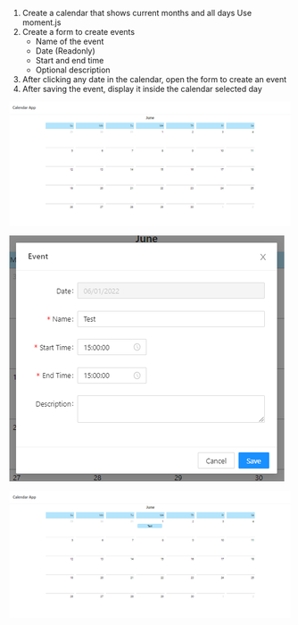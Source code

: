 1. Create a calendar that shows current months and all days
   Use moment.js
2. Create a form to create events
   - Name of the event
   - Date (Readonly)
   - Start and end time
   - Optional description
3. After clicking any date in the calendar, open the form to create an event
4. After saving the event, display it inside the calendar selected day

![Calendar](./images/calendar.png)

![Modal](./images/modal.png)

![Calendar-event](./images/calendar-with-event.png)
